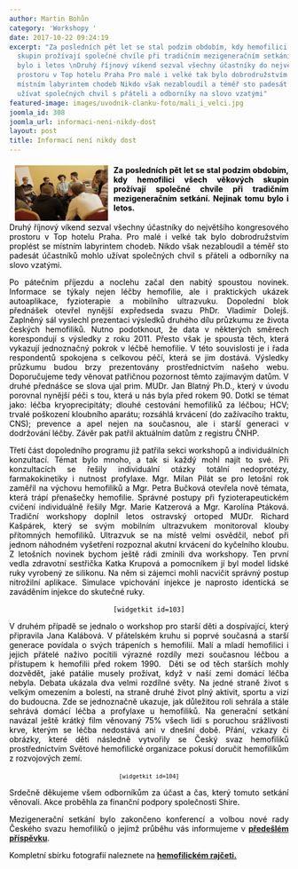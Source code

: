 ```yaml
---
author: Martin Bohůn
category: 'Workshopy '
date: 2017-10-22 09:24:19
excerpt: "Za posledních pět let se stal podzim obdobím, kdy hemofilici všech věkových
  skupin prožívají společné chvíle při tradičním mezigeneračním setkání Nejinak tomu
  bylo i letos \nDruhý říjnový víkend sezval všechny účastníky do největšího kongresového
  prostoru v Top hotelu Praha Pro malé i velké tak bylo dobrodružstvím proplést se
  místním labyrintem chodeb Nikdo však nezabloudil a téměř sto padesát účastníků mohlo
  užívat společných chvil s přáteli a odborníky na slovo vzatými"
featured-image: images/uvodnik-clanku-foto/mali_i_velci.jpg
joomla_id: 308
joomla_url: informaci-neni-nikdy-dost
layout: post
title: Informací není nikdy dost
---
```


<h4 style="text-align: justify;"><span style="color: #000000;"><img src="images/uvodnik-clanku-foto/mali_i_velci.jpg" border="0" width="168" height="100" style="float: left; margin-left: 10px; margin-right: 10px;" />Za posledních pět let se stal podzim obdobím, kdy hemofilici všech věkových skupin prožívají společné chvíle při tradičním mezigeneračním setkání. Nejinak tomu bylo i letos. </span></h4>
<p style="text-align: justify;"><span style="color: #000000;">Druhý říjnový víkend sezval všechny účastníky do největšího kongresového prostoru v Top hotelu Praha. Pro malé i velké tak bylo dobrodružstvím proplést se místním labyrintem chodeb. Nikdo však nezabloudil a téměř sto padesát účastníků mohlo užívat společných chvil s přáteli a odborníky na slovo vzatými.</span></p>

<p style="text-align: justify;"><span style="color: #000000;">Po pátečním příjezdu a noclehu začal den nabitý spoustou novinek. Informace se týkaly nejen léčby hemofilie, ale i praktických ukázek autoaplikace, fyzioterapie a mobilního ultrazvuku. Dopolední blok přednášek otevřel nynější expředseda svazu PhDr. Vladimír Dolejš. Zaplněný sál vyslechl prezentaci výsledků druhého dílu průzkumu ze života českých hemofiliků. Nutno podotknout, že data v některých směrech korespondují s výsledky z roku 2011. Přesto však je spousta těch, která vykazují jednoznačný pokrok v léčbě hemofilie. V této souvislosti je i řada respondentů spokojena s celkovou péčí, která se jim dostává. Výsledky průzkumu budou brzy prezentovány prostřednictvím našeho webu. Doporučujeme tedy věnovat patřičnou pozornost těmto zajímavým datům. V druhé přednášce se slova ujal prim. MUDr. Jan Blatný Ph.D., který v úvodu porovnal nynější péči s tou, která u nás byla před rokem 90. Dotkl se témat jako: léčba kryoprecipitáty; dlouhé cestování hemofiliků za léčbou; HCV; trvalé poškození kloubního aparátu; rozsáhlá krvácení (do zažívacího traktu, CNS); prevence a apel nejen na současnou, ale i starší generaci v dodržování léčby. Závěr pak patřil aktuálním datům z registru ČNHP. </span></p>
<p style="text-align: justify;"><span style="color: #000000;">Třetí část dopoledního programu již patřila sekci workshopů a individuálních konzultací. Témat bylo mnoho, a tak si každý mohl najít to své. Při konzultacích se řešily individuální otázky totální nedoprotézy, farmakokinetiky i nutnost profylaxe. Mgr. Milan Pilát se pro letošní rok zaměřil na výchovu hemofiliků a Mgr. Petra Bučková otevřela nově témata, která trápí přenašečky hemofilie. Správné postupy při fyzioterapeutickém cvičení individuálně řešily Mgr. Marie Katzerová a Mgr. Karolína Ptáková. Tradiční workshopy doplnil letos ostravský ortoped MUDr. Richard Kašpárek, který se svým mobilním ultrazvukem monitoroval klouby přítomných hemofiliků. Ultrazvuk se na místě velmi osvědčil, neboť při jednom náhodném vyšetření rozpoznal akutní krvácení do kyčelního kloubu. Z letošních novinek bychom ještě rádi zmínili dva workshopy. Ten první vedla zdravotní sestřička Katka Krupová a pomocníkem jí byl model lidské ruky vyrobený ze silikonu. Na něm si zájemci mohli nacvičit správný postup nitrožilní aplikace. Simulace vpichování injekce je naprosto identická se zaváděním injekce do skutečné ruky.</span></p>
<p style="text-align: center;"><span style="color: #000000;"><code>[widgetkit id=103]</code></span></p>
<p style="text-align: justify;"><span style="color: #000000;">V druhém případě se jednalo o workshop pro starší děti a dospívající, který připravila Jana Kalábová. V přátelském kruhu si poprvé současná a starší generace povídala o svých trápeních s hemofilií. Malí a mladí hemofilici i jejich přátelé naživo pocítili výrazné rozdíly mezi současnou léčbou a přístupem k hemofilii před rokem 1990.  Děti se od těch starších mohly dozvědět, jaké patálie musely prožívat, když v naší zemi domácí léčba nebyla. Debata ukázala dva velmi rozdílné světy. Na jedné straně život s velkým omezením a bolestí, na straně druhé život plný aktivit, sportu a vizí do budoucna. Zde se jednoznačně ukazuje, jak důležitou roli sehrála a stále sehrává domácí léčba a profylaxe u hemofiliků. Na generační setkání navázal ještě krátký film věnovaný 75% všech lidí s poruchou srážlivosti krve, kterým se léčba nedostává ani v dnešní době. Přání, vzkazy či obrázky, které děti následně vytvořily se Český svaz hemofiliků prostřednictvím Světové hemofilické organizace pokusí doručit hemofilikům z rozvojových zemí.</span></p>
<p style="text-align: center;"><span style="color: #000000;"><span style="color: #000000; font-family: monospace; font-size: 10px; font-style: normal; font-variant-ligatures: normal; font-variant-caps: normal; font-weight: normal; letter-spacing: normal; orphans: 2; text-align: center; text-indent: 0px; text-transform: none; white-space: normal; widows: 2; word-spacing: 0px; -webkit-text-stroke-width: 0px; background-color: #ffffff; text-decoration-style: initial; text-decoration-color: initial; display: inline !important; float: none;">[widgetkit id=104]</span><br /></span></p>
<p style="text-align: justify;"><span style="color: #000000;">Srdečně děkujeme všem odborníkům za účast a čas, který tomuto setkání věnovali. Akce proběhla za finanční podpory společnosti Shire.</span></p>
<p style="text-align: justify;"><span style="color: #000000;">Mezigenerační setkání bylo zakončeno konferencí a volbou nové rady Českého svazu hemofiliků o jejímž průběhu vás informujeme v <strong><a href="index.php/cs/clanky/307-konference-csh-ze-dne-14-rijna-2017-v-praze" title="Konference ČSH dne 14. října 2017 v Praze">předešlém příspěvku</a></strong>.</span></p>
<p style="text-align: justify;"><span style="color: #000000;">Kompletní sbírku fotografií naleznete na <strong><a href="http://hemofilik.rajce.idnes.cz/TOP_Hotel_2017/" target="_blank" title="Mezigenerační setkání hemofiliků Top hotel Praha 2017">hemofilickém rajčeti.</a></strong>  <br /></span></p>